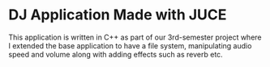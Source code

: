 # DJ Application Made with JUCE
This application is written in C++ as part of our 3rd-semester project where I extended the base application to have a file system, manipulating audio speed and volume along with adding effects such as reverb etc.
 
